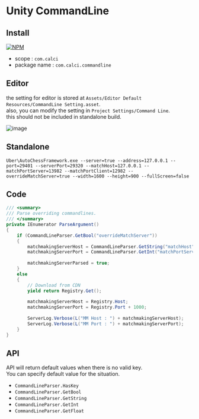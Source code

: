 # Unity CommandLine

## Install
[![NPM](https://nodei.co/npm/com.calci.commandline.png)](https://npmjs.org/package/com.calci.commandline)
- scope : `com.calci`  
- package name : `com.calci.commandline`  

## Editor
the setting for editor is stored at `Assets/Editor Default Resources/CommandLine Setting.asset`.  
also, you can modify the setting in `Project Settings/Command Line`.  
this should not be included in standalone build.  

![image](https://user-images.githubusercontent.com/79823287/135699649-8142430f-d98e-4e6a-b688-71ac26460acb.png)

## Standalone
`Uber\AutoChessFramework.exe --server=true --address=127.0.0.1 --port=29401 --serverPort=29320 --matchHost=127.0.0.1 --matchPortServer=13982 --matchPortClient=12982 --overrideMatchServer=true --width=1600 --height=900 --fullScreen=false`

## Code
```csharp
/// <summary>
/// Parse overriding commandlines.
/// </summary>
private IEnumerator ParseArgument()
{
	if (CommandLineParser.GetBool("overrideMatchServer"))
	{
		matchmakingServerHost = CommandLineParser.GetString("matchHost", "127.0.0.1");
		matchmakingServerPort = CommandLineParser.GetInt("matchPortServer");
			
		matchmakingServerParsed = true;	
	}
	else
	{
		// Download from CDN
		yield return Registry.Get();	
				
		matchmakingServerHost = Registry.Host;
		matchmakingServerPort = Registry.Port + 1000;
					
		ServerLog.Verbose(L("MM Host : ") + matchmakingServerHost);
		ServerLog.Verbose(L("MM Port : ") + matchmakingServerPort);
	}
}
```

## API
API will return default values when there is no valid key.  
You can specify default value for the situation.  

- `CommandLineParser.HasKey`
- `CommandLineParser.GetBool`
- `CommandLineParser.GetString`
- `CommandLineParser.GetInt`
- `CommandLineParser.GetFloat`

